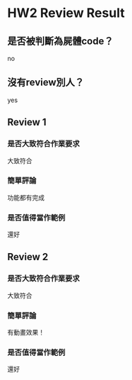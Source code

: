 



# HW2 Review Result

## 是否被判斷為屍體code？


no
## 沒有review別人？


yes
## Review 1

### 是否大致符合作業要求


大致符合
### 簡單評論


功能都有完成
### 是否值得當作範例


還好
## Review 2

### 是否大致符合作業要求


大致符合
### 簡單評論


有動畫效果！
### 是否值得當作範例


還好